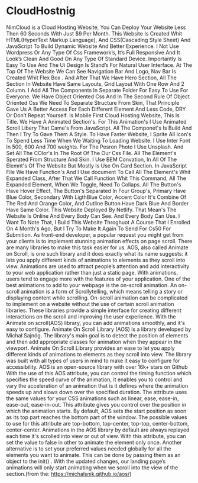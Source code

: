 # CloudHostnig

NimCloud is a Cloud Hosting Website, You Can Deploy Your Website Less Then 60 Seconds With Just $9 Per Month.
This Website Is Created Whit HTML(HyperText Markup Language), And CSS(Cascading Style Sheet) And JavaScript To Build Dynamic Website And Better Experience. I Not Use Wordpress Or Any Type Of Css Framework’s, It’s Full Responsive  And It Look’s Clean And Good On Any Type Of Standard Device. Importantly Is Easy To Use And The Ui Design Is Stand’s For Natural User Interface. At The Top Of The Website We Can See Navigation Bar And Logo, Nav Bar Is Created Whit Flex Box . And After That We Have Hero Section, All The  Section In Website Have Same Layouts, Grid Layout With One Row And 2 Column. I Add All The Components In Separate  Folder For Easy To Use For Everyone. We Have Object Oriented Css And In The Second Rule Of Object Oriented Css We Need To Separate Structure From Skin, That Principle  
Gave Us A Better Access For Each Different Element And Less Code, DRY Or Don’t Repeat Yourself.
Is Mobile First Cloud Hosting Website, This Is Title. We Have A  Animated Section's. For This Animation's I Use Animated Scroll Libery That Came's From JavaScript.
All The Componet's Is Build And Then I Try To Gave Them A Style. To Have Faster Website, I Sprite All Icon's To Spend Less Time When We Waiting To Loading Website.
I Use Inter Font In 500, 600 And 700 weights.
For The Pesron Photo I Use Unsplash.
And Set All The COlor's In The Root Of The Our Css File.
All The Element's Sperated From Structure And Skin.
I Use BEM Convation, In All Of The Elemnt's Of The Website But Mostly Is Use On Card Section.
In JavaScript File We Have Function's And I Use document To Call All The Element's Whit Expanded Class, After That We Call Function Whit This Command, All The Expanded Element, When We Toggle, Need To Collaps.
All The Button's Have Hover Effect, The Button's Separated In Four Group's, Primary Have Blue Color, Secondary With LigthBlue Color, Accent Color It's Combine Of The Red And Orange Color, And Outline Button Have Dark Blue And Border Have Same Color.
This Website Deployed By Netlify. That Mean's The Website Is Online And Every Body Can See. And Every Body Can Use.
I Want To Note That, I Build This Website Throghuot A Course That I Enrolled On 4 Month's Ago, But I Try To Make It Again To Send For Cs50 For Submition.
As front-end developer, a popular request you might get from your clients is to implement stunning animation effects on page scroll. There are many libraries to make this task easier for us. AOS, also called Animate on Scroll, is one such library and it does exactly what its name suggests: it lets you apply different kinds of animations to elements as they scroll into view.
Animations are used to attract people’s attention and add interactivity to your web application rather than just a static page. With animations, users tend to engage more with the features of your application. One of the best animations to add to your webpage is the on-scroll animation. An on-scroll animation is a form of Scrollytelling, which means telling a story or displaying content while scrolling.
On-scroll animation can be complicated to implement on a website without the use of certain scroll animation libraries. These libraries provide a simple interface for creating different interactions on the scroll and improving the user experience. With the Animate on scroll(AOS) library, you can add animations smoothly, and it's easy to configure.
Animate On Scroll Library (AOS) is a library developed by Michał Sajnóg. The library's main goal is to detect the position of elements and then add appropriate classes for animation when they appear in the viewport.
Animate On Scroll Library provides an ease to let you apply different kinds of animations to elements as they scroll into view. The library was built with all types of users in mind to make it easy to configure for accessibility.
AOS is an open-source library with over 16k+ stars on Github
With the use of this AOS attribute, you can control the timing function which specifies the speed curve of the animation, it enables you to control and vary the acceleration of an animation that is it defines where the animation speeds up and slows down over the specified duration. The attribute uses the same values for your CSS animations such as linear, ease, ease-in, ease-out, ease-in-out.
This attribute gives you control over the position in which the animation starts. By default, AOS sets the start position as soon as its top part reaches the bottom part of the window. The possible values to use for this attribute are top-bottom, top-center, top-top, center-bottom, center-center.
Animations in the AOS library by default are always replayed each time it's scrolled into view or out of view. With this attribute, you can set the value to false in other to animate the element only once.
Another alternative is to set your preferred values needed globally for all the elements you want to animate. This can be done by passing them as an object to the init() .
With the updated changes, our landing page’s animations will only start animating when we scroll into the view of the section.(from the: https://michalsnik.github.io/aos/)
